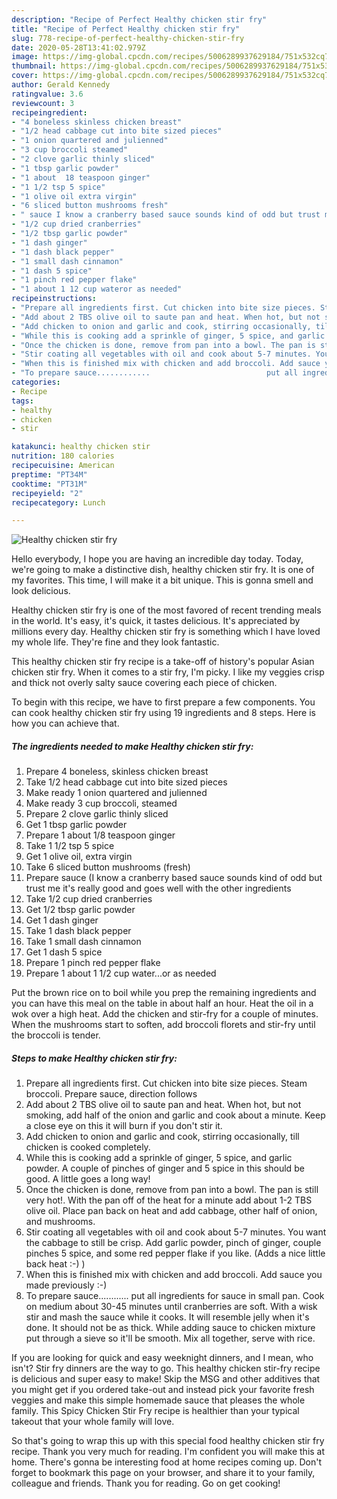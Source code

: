 ```yaml
---
description: "Recipe of Perfect Healthy chicken stir fry"
title: "Recipe of Perfect Healthy chicken stir fry"
slug: 778-recipe-of-perfect-healthy-chicken-stir-fry
date: 2020-05-28T13:41:02.979Z
image: https://img-global.cpcdn.com/recipes/5006289937629184/751x532cq70/healthy-chicken-stir-fry-recipe-main-photo.jpg
thumbnail: https://img-global.cpcdn.com/recipes/5006289937629184/751x532cq70/healthy-chicken-stir-fry-recipe-main-photo.jpg
cover: https://img-global.cpcdn.com/recipes/5006289937629184/751x532cq70/healthy-chicken-stir-fry-recipe-main-photo.jpg
author: Gerald Kennedy
ratingvalue: 3.6
reviewcount: 3
recipeingredient:
- "4 boneless skinless chicken breast"
- "1/2 head cabbage cut into bite sized pieces"
- "1 onion quartered and julienned"
- "3 cup broccoli steamed"
- "2 clove garlic thinly sliced"
- "1 tbsp garlic powder"
- "1 about  18 teaspoon ginger"
- "1 1/2 tsp 5 spice"
- "1 olive oil extra virgin"
- "6 sliced button mushrooms fresh"
- " sauce I know a cranberry based sauce sounds kind of odd but trust me its really good and goes well with the other ingredients"
- "1/2 cup dried cranberries"
- "1/2 tbsp garlic powder"
- "1 dash ginger"
- "1 dash black pepper"
- "1 small dash cinnamon"
- "1 dash 5 spice"
- "1 pinch red pepper flake"
- "1 about 1 12 cup wateror as needed"
recipeinstructions:
- "Prepare all ingredients first. Cut chicken into bite size pieces. Steam broccoli. Prepare sauce, direction follows"
- "Add about 2 TBS olive oil to saute pan and heat. When hot, but not smoking, add half of the onion and garlic and cook about a minute. Keep a close eye on this it will burn if you don&#39;t stir it."
- "Add chicken to onion and garlic and cook, stirring occasionally, till chicken is cooked completely."
- "While this is cooking add a sprinkle of ginger, 5 spice, and garlic powder. A couple of pinches of ginger and 5 spice in this should be good. A little goes a long way!"
- "Once the chicken is done, remove from pan into a bowl. The pan is still very hot!. With the pan off of the heat for a minute add about 1-2 TBS olive oil. Place pan back on heat and add cabbage, other half of onion, and mushrooms."
- "Stir coating all vegetables with oil and cook about 5-7 minutes. You want the cabbage to still be crisp. Add garlic powder, pinch of ginger, couple pinches 5 spice, and some red pepper flake if you like. (Adds a nice little back heat :-) )"
- "When this is finished mix with chicken and add broccoli. Add sauce you made previously :-)"
- "To prepare sauce............                          put all ingredients for sauce in small pan. Cook on medium about 30-45 minutes until cranberries are soft. With a wisk stir and mash the sauce while it cooks. It will resemble jelly when it&#39;s done. It should not be as thick. While adding sauce to chicken mixture put through a sieve so it&#39;ll be smooth. Mix all together, serve with rice."
categories:
- Recipe
tags:
- healthy
- chicken
- stir

katakunci: healthy chicken stir 
nutrition: 180 calories
recipecuisine: American
preptime: "PT34M"
cooktime: "PT31M"
recipeyield: "2"
recipecategory: Lunch

---
```



![Healthy chicken stir fry](https://img-global.cpcdn.com/recipes/5006289937629184/751x532cq70/healthy-chicken-stir-fry-recipe-main-photo.jpg)

Hello everybody, I hope you are having an incredible day today. Today, we're going to make a distinctive dish, healthy chicken stir fry. It is one of my favorites. This time, I will make it a bit unique. This is gonna smell and look delicious.

Healthy chicken stir fry is one of the most favored of recent trending meals in the world. It's easy, it's quick, it tastes delicious. It's appreciated by millions every day. Healthy chicken stir fry is something which I have loved my whole life. They're fine and they look fantastic.

This healthy chicken stir fry recipe is a take-off of history&#39;s popular Asian chicken stir fry. When it comes to a stir fry, I&#39;m picky. I like my veggies crisp and thick not overly salty sauce covering each piece of chicken.


To begin with this recipe, we have to first prepare a few components. You can cook healthy chicken stir fry using 19 ingredients and 8 steps. Here is how you can achieve that.

<!--inarticleads1-->

##### The ingredients needed to make Healthy chicken stir fry:

1. Prepare 4 boneless, skinless chicken breast
1. Take 1/2 head cabbage cut into bite sized pieces
1. Make ready 1 onion quartered and julienned
1. Make ready 3 cup broccoli, steamed
1. Prepare 2 clove garlic thinly sliced
1. Get 1 tbsp garlic powder
1. Prepare 1 about  1/8 teaspoon ginger
1. Take 1 1/2 tsp 5 spice
1. Get 1 olive oil, extra virgin
1. Take 6 sliced button mushrooms (fresh)
1. Prepare  sauce (I know a cranberry based sauce sounds kind of odd but trust me it&#39;s really good and goes well with the other ingredients
1. Take 1/2 cup dried cranberries
1. Get 1/2 tbsp garlic powder
1. Get 1 dash ginger
1. Take 1 dash black pepper
1. Take 1 small dash cinnamon
1. Get 1 dash 5 spice
1. Prepare 1 pinch red pepper flake
1. Prepare 1 about 1 1/2 cup water...or as needed


Put the brown rice on to boil while you prep the remaining ingredients and you can have this meal on the table in about half an hour. Heat the oil in a wok over a high heat. Add the chicken and stir-fry for a couple of minutes. When the mushrooms start to soften, add broccoli florets and stir-fry until the broccoli is tender. 

<!--inarticleads2-->

##### Steps to make Healthy chicken stir fry:

1. Prepare all ingredients first. Cut chicken into bite size pieces. Steam broccoli. Prepare sauce, direction follows
1. Add about 2 TBS olive oil to saute pan and heat. When hot, but not smoking, add half of the onion and garlic and cook about a minute. Keep a close eye on this it will burn if you don&#39;t stir it.
1. Add chicken to onion and garlic and cook, stirring occasionally, till chicken is cooked completely.
1. While this is cooking add a sprinkle of ginger, 5 spice, and garlic powder. A couple of pinches of ginger and 5 spice in this should be good. A little goes a long way!
1. Once the chicken is done, remove from pan into a bowl. The pan is still very hot!. With the pan off of the heat for a minute add about 1-2 TBS olive oil. Place pan back on heat and add cabbage, other half of onion, and mushrooms.
1. Stir coating all vegetables with oil and cook about 5-7 minutes. You want the cabbage to still be crisp. Add garlic powder, pinch of ginger, couple pinches 5 spice, and some red pepper flake if you like. (Adds a nice little back heat :-) )
1. When this is finished mix with chicken and add broccoli. Add sauce you made previously :-)
1. To prepare sauce............                          put all ingredients for sauce in small pan. Cook on medium about 30-45 minutes until cranberries are soft. With a wisk stir and mash the sauce while it cooks. It will resemble jelly when it&#39;s done. It should not be as thick. While adding sauce to chicken mixture put through a sieve so it&#39;ll be smooth. Mix all together, serve with rice.


If you are looking for quick and easy weeknight dinners, and I mean, who isn&#39;t? Stir fry dinners are the way to go. This healthy chicken stir-fry recipe is delicious and super easy to make! Skip the MSG and other additives that you might get if you ordered take-out and instead pick your favorite fresh veggies and make this simple homemade sauce that pleases the whole family. This Spicy Chicken Stir Fry recipe is healthier than your typical takeout that your whole family will love. 

So that's going to wrap this up with this special food healthy chicken stir fry recipe. Thank you very much for reading. I'm confident you will make this at home. There's gonna be interesting food at home recipes coming up. Don't forget to bookmark this page on your browser, and share it to your family, colleague and friends. Thank you for reading. Go on get cooking!
